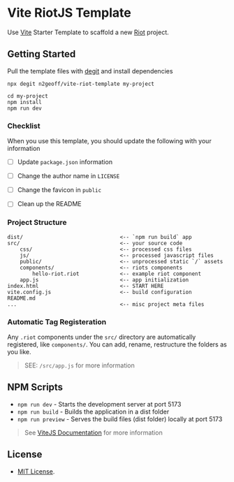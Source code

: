# Vite RiotJS Template

Use [Vite](https://vitejs.dev/) Starter Template to scaffold a new [Riot](https://riot.js.org/) project.


## Getting Started

Pull the template files with [degit](https://github.com/Rich-Harris/degit) and install dependencies

```
npx degit n2geoff/vite-riot-template my-project

cd my-project
npm install
npm run dev
```

### Checklist

When you use this template, you should update the following with your information

- [ ] Update `package.json` information
- [ ] Change the author name in `LICENSE`
- [ ] Change the favicon in `public`
- [ ] Clean up the README


### Project Structure

```
dist/                               <-- `npm run build` app
src/                                <-- your source code
    css/                            <-- processed css files
    js/                             <-- processed javascript files
    public/                         <-- unprocessed static `/` assets
    components/                     <-- riots components
        hello-riot.riot             <-- example riot component
    app.js                          <-- app initialization
index.html                          <-- START HERE
vite.config.js                      <-- build configuration
README.md
...                                 <-- misc project meta files
```

### Automatic Tag Registeration

Any `.riot` components under the `src/` directory are automatically registered, like `components/`. You can add, rename, restructure the folders as you like.

> SEE: `/src/app.js` for more information


## NPM Scripts

- `npm run dev` - Starts the development server at port 5173
- `npm run build` - Builds the application in a dist folder
- `npm run preview` - Serves the build files (dist folder) locally at port 5173

> See [ViteJS Documentation](https://vitejs.dev/) for more information


## License

- [MIT License](https://github.com/n2geoff/vite-riot-template/blob/main/LICENSE).
